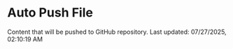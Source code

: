# Auto Push File

Content that will be pushed to GitHub repository.
Last updated: 07/27/2025, 02:10:19 AM